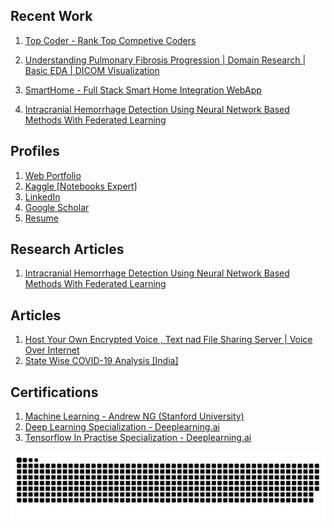 ## Recent Work

1) [Top Coder - Rank Top Competive Coders](https://topcoder.tkrsh.com/)

2) [Understanding Pulmonary Fibrosis Progression | Domain Research | Basic EDA | DICOM Visualization ](https://www.kaggle.com/tkrsh09/domain-research-basic-eda-dicom-visualization)
3) [SmartHome - Full Stack Smart Home Integration WebApp](https://smarthomes.tkrsh.com)
4) [Intracranial Hemorrhage Detection Using Neural Network Based Methods With Federated Learning](https://hemorrhage.tkrsh.com/)

## Profiles

1) [Web Portfolio](https://www.tkrsh.com)       
2) [Kaggle [Notebooks Expert]](https://www.kaggle.com/tkrsh09)
3) [LinkedIn](https://www.linkedin.com/in/utkarsh-srivastava-tkrsh/)     
4) [Google Scholar](https://scholar.google.com/citations?user=tjpx5GIAAAAJ&hl=en)
5) [Resume](https://drive.google.com/file/d/1Jj7qEsqXUc9x0lD8vr0xQvYNAVkk5CX0/view?usp=sharing)

## Research Articles   

 1) [Intracranial Hemorrhage Detection Using Neural Network Based Methods With Federated Learning](https://arxiv.org/abs/2005.08644)

## Articles

 1) [Host Your Own Encrypted Voice , Text nad File Sharing Server | Voice Over Internet](https://medium.com/@tkrsh.srv.09/host-your-own-encrypted-voice-text-server-voice-over-internet-2a6eba512ff2)
 2) [State Wise COVID-19 Analysis [India]](https://www.linkedin.com/pulse/state-wise-covid-19-daily-cases-analysis-india-chandra-srivastava/)

 
 
## Certifications 

 
 1) [Machine Learning - Andrew NG (Stanford University)](https://coursera.org/share/4587ec1bd1e05a5a5c52152813ef2908)
 2) [Deep Learning Specialization - Deeplearning.ai](https://coursera.org/share/a462a35952ad2bd5ffe805752a4ed812)
 3) [Tensorflow In Practise Specialization - Deeplearning.ai](https://coursera.org/share/07f6a14171e7324b4d289f92ec39ba7a)
  
  
 ![svg](github-user-contribution.svg)
